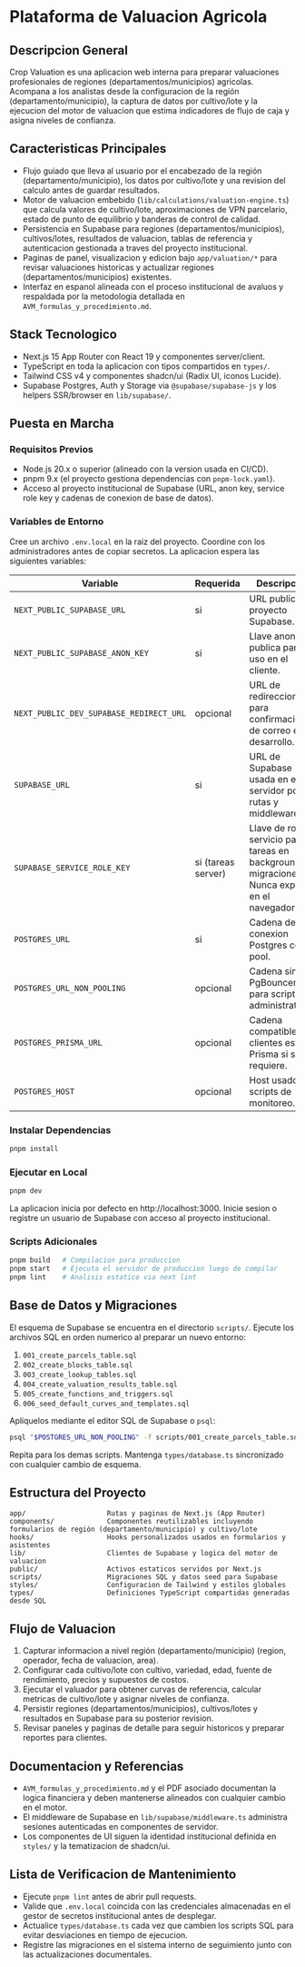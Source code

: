 # Plataforma de Valuacion Agricola

## Descripcion General
Crop Valuation es una aplicacion web interna para preparar valuaciones profesionales de regiones (departamentos/municipios) agricolas. Acompana a los analistas desde la configuracion de la región (departamento/municipio), la captura de datos por cultivo/lote y la ejecucion del motor de valuacion que estima indicadores de flujo de caja y asigna niveles de confianza.

## Caracteristicas Principales
- Flujo guiado que lleva al usuario por el encabezado de la región (departamento/municipio), los datos por cultivo/lote y una revision del calculo antes de guardar resultados.
- Motor de valuacion embebido (`lib/calculations/valuation-engine.ts`) que calcula valores de cultivo/lote, aproximaciones de VPN parcelario, estado de punto de equilibrio y banderas de control de calidad.
- Persistencia en Supabase para regiones (departamentos/municipios), cultivos/lotes, resultados de valuacion, tablas de referencia y autenticacion gestionada a traves del proyecto institucional.
- Paginas de panel, visualizacion y edicion bajo `app/valuation/*` para revisar valuaciones historicas y actualizar regiones (departamentos/municipios) existentes.
- Interfaz en espanol alineada con el proceso institucional de avaluos y respaldada por la metodologia detallada en `AVM_formulas_y_procedimiento.md`.

## Stack Tecnologico
- Next.js 15 App Router con React 19 y componentes server/client.
- TypeScript en toda la aplicacion con tipos compartidos en `types/`.
- Tailwind CSS v4 y componentes shadcn/ui (Radix UI, iconos Lucide).
- Supabase Postgres, Auth y Storage via `@supabase/supabase-js` y los helpers SSR/browser en `lib/supabase/`.

## Puesta en Marcha
### Requisitos Previos
- Node.js 20.x o superior (alineado con la version usada en CI/CD).
- pnpm 9.x (el proyecto gestiona dependencias con `pnpm-lock.yaml`).
- Acceso al proyecto institucional de Supabase (URL, anon key, service role key y cadenas de conexion de base de datos).

### Variables de Entorno
Cree un archivo `.env.local` en la raiz del proyecto. Coordine con los administradores antes de copiar secretos. La aplicacion espera las siguientes variables:

| Variable | Requerida | Descripcion |
| --- | --- | --- |
| `NEXT_PUBLIC_SUPABASE_URL` | si | URL publica del proyecto Supabase. |
| `NEXT_PUBLIC_SUPABASE_ANON_KEY` | si | Llave anonima publica para uso en el cliente. |
| `NEXT_PUBLIC_DEV_SUPABASE_REDIRECT_URL` | opcional | URL de redireccion para confirmaciones de correo en desarrollo. |
| `SUPABASE_URL` | si | URL de Supabase usada en el servidor por rutas y middleware. |
| `SUPABASE_SERVICE_ROLE_KEY` | si (tareas server) | Llave de rol de servicio para tareas en background o migraciones. Nunca exponer en el navegador. |
| `POSTGRES_URL` | si | Cadena de conexion Postgres con pool. |
| `POSTGRES_URL_NON_POOLING` | opcional | Cadena sin PgBouncer para scripts administrativos. |
| `POSTGRES_PRISMA_URL` | opcional | Cadena compatible con clientes estilo Prisma si se requiere. |
| `POSTGRES_HOST` | opcional | Host usado por scripts de monitoreo. |

### Instalar Dependencias
```bash
pnpm install
```

### Ejecutar en Local
```bash
pnpm dev
```
La aplicacion inicia por defecto en http://localhost:3000. Inicie sesion o registre un usuario de Supabase con acceso al proyecto institucional.

### Scripts Adicionales
```bash
pnpm build   # Compilacion para produccion
pnpm start   # Ejecuta el servidor de produccion luego de compilar
pnpm lint    # Analisis estatico via next lint
```

## Base de Datos y Migraciones
El esquema de Supabase se encuentra en el directorio `scripts/`. Ejecute los archivos SQL en orden numerico al preparar un nuevo entorno:

1. `001_create_parcels_table.sql`
2. `002_create_blocks_table.sql`
3. `003_create_lookup_tables.sql`
4. `004_create_valuation_results_table.sql`
5. `005_create_functions_and_triggers.sql`
6. `006_seed_default_curves_and_templates.sql`

Apliquelos mediante el editor SQL de Supabase o `psql`:
```bash
psql "$POSTGRES_URL_NON_POOLING" -f scripts/001_create_parcels_table.sql
```
Repita para los demas scripts. Mantenga `types/database.ts` sincronizado con cualquier cambio de esquema.

## Estructura del Proyecto
```
app/                    Rutas y paginas de Next.js (App Router)
components/             Componentes reutilizables incluyendo formularios de región (departamento/municipio) y cultivo/lote
hooks/                  Hooks personalizados usados en formularios y asistentes
lib/                    Clientes de Supabase y logica del motor de valuacion
public/                 Activos estaticos servidos por Next.js
scripts/                Migraciones SQL y datos seed para Supabase
styles/                 Configuracion de Tailwind y estilos globales
types/                  Definiciones TypeScript compartidas generadas desde SQL
```

## Flujo de Valuacion
1. Capturar informacion a nivel región (departamento/municipio) (region, operador, fecha de valuacion, area).
2. Configurar cada cultivo/lote con cultivo, variedad, edad, fuente de rendimiento, precios y supuestos de costos.
3. Ejecutar el valuador para obtener curvas de referencia, calcular metricas de cultivo/lote y asignar niveles de confianza.
4. Persistir regiones (departamentos/municipios), cultivos/lotes y resultados en Supabase para su posterior revision.
5. Revisar paneles y paginas de detalle para seguir historicos y preparar reportes para clientes.

## Documentacion y Referencias
- `AVM_formulas_y_procedimiento.md` y el PDF asociado documentan la logica financiera y deben mantenerse alineados con cualquier cambio en el motor.
- El middleware de Supabase en `lib/supabase/middleware.ts` administra sesiones autenticadas en componentes de servidor.
- Los componentes de UI siguen la identidad institucional definida en `styles/` y la tematizacion de shadcn/ui.

## Lista de Verificacion de Mantenimiento
- Ejecute `pnpm lint` antes de abrir pull requests.
- Valide que `.env.local` coincida con las credenciales almacenadas en el gestor de secretos institucional antes de desplegar.
- Actualice `types/database.ts` cada vez que cambien los scripts SQL para evitar desviaciones en tiempo de ejecucion.
- Registre las migraciones en el sistema interno de seguimiento junto con las actualizaciones documentales.
